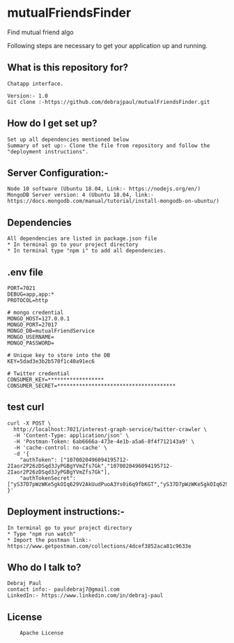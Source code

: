 # mutualFriendsFinder

Find mutual friend algo

Following steps are necessary to get your application up and running.

## What is this repository for?

    Chatapp interface.

    Version:- 1.0
    Git clone :-https://github.com/debrajpaul/mutualFriendsFinder.git

## How do I get set up?

    Set up all dependencies mentioned below
    Summary of set up:- Clone the file from repository and follow the "deployment instructions".

## Server Configuration:-

    Node 10 software (Ubuntu 18.04, Link:- https://nodejs.org/en/)
    MongoDB Server version: 4 (Ubuntu 18.04, link:- https://docs.mongodb.com/manual/tutorial/install-mongodb-on-ubuntu/)

## Dependencies

    All dependencies are listed in package.json file
    * In terminal go to your project directory
    * In terminal type "npm i" to add all dependencies.

## .env file

```
PORT=7021
DEBUG=app,app:*
PROTOCOL=http

# mongo credential
MONGO_HOST=127.0.0.1
MONGO_PORT=27017
MONGO_DB=mutualFriendService
MONGO_USERNAME=
MONGO_PASSWORD=

# Unique key to store into the DB
KEY=5dad3e3b2b570f1c40a91ec6

# Twitter credential
CONSUMER_KEY=******************
CONSUMER_SECRET=**************************************
```

## test curl

```
curl -X POST \
  http://localhost:7021/interest-graph-service/twitter-crawler \
  -H 'Content-Type: application/json' \
  -H 'Postman-Token: 6ab6666a-473e-4e1b-a5a6-8f4f712143a9' \
  -H 'cache-control: no-cache' \
  -d '{
	"authToken": ["1070020496094195712-2Iaor2P26zDSqd3JyPGBgYVmZfs7Gk","1070020496094195712-2Iaor2P26zDSqd3JyPGBgYVmZfs7Gk"],
	"authTokenSecret": ["yS37D7pWzWKe5gkOIq629V2AkUudPuoA3Ys0i6q9fbKGT","yS37D7pWzWKe5gkOIq629V2AkUudPuoA3Ys0i6q9fbKGT"]
}'
```

## Deployment instructions:-

    In terminal go to your project directory
    * Type "npm run watch"
    * Import the postman link:- https://www.getpostman.com/collections/4dcef3852aca81c9633e

## Who do I talk to?

    Debraj Paul
    contact info:- pauldebraj7@gmail.com
    LinkedIn:- https://www.linkedin.com/in/debraj-paul

## License

        Apache License
